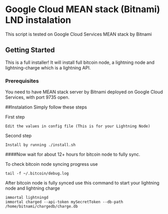 # Google Cloud MEAN stack (Bitnami) LND instalation

This script is tested on Google Cloud Services MEAN stack by Bitnami

## Getting Started

This is a full installer! It will install full bitcoin node, a lightning node and lightning-charge which is a lightning API.

### Prerequisites

You need to have MEAN stack server by Bitnami deployed on Google Cloud Services, with port 9735 open.

##Instalation
Simply follow these steps

First step

```
Edit the values in config file (This is for your Lightning Node)
```

Second step

```
Install by running ./install.sh
```

####Now wait for about 12+ hours for bitcoin node to fully sync.

To check bitcoin node syncing progress use

```
tail -f ~/.bitcoin/debug.log
```

After bitcoin node is fully synced use this command to start your lightning node and lightning charge

```
immortal lightningd
immortal charged --api-token mySecretToken --db-path /home/bitnami/chargedb/charge.db
```

